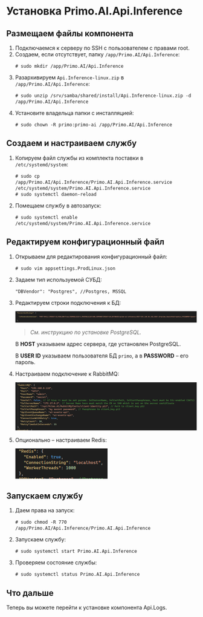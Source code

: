 # Установка Primo.AI.Api.Inference 

## Размещаем файлы компонента

1. Подключаемся к серверу по SSH с пользователем с правами root. 
1. Создаем, если отсутствует, папку `/app/Primo.AI/Api.Inference`:
   ```
   # sudo mkdir /app/Primo.AI/Api.Inference
   ```
1. Разархивируем `Api.Inference-linux.zip` в `/app/Primo.AI/Api.Inference`:
   ```
   # sudo unzip /srv/samba/shared/install/Api.Inference-linux.zip -d /app/Primo.AI/Api.Inference
   ```
1. Установите владельца папки с инсталляцией:
   ```
   # sudo chown -R primo:primo-ai /app/Primo.AI/Api.Inference
   ```

## Создаем и настраиваем службу
	 
1. Копируем файл службы из комплекта поставки в `/etc/systemd/system`:
   ```
   # sudo cp /app/Primo.AI/Api.Inference/Primo.AI.Api.Inference.service /etc/systemd/system/Primo.AI.Api.Inference.service
   # sudo systemctl daemon-reload	
   ```
   
1. Помещаем службу в автозапуск:
   ```
   # sudo systemctl enable /etc/systemd/system/Primo.AI.Api.Inference.service
   ```

## Редактируем конфигурационный файл
1. Открываем для редактирования конфигурационный файл:
   ```
   # sudo vim appsettings.ProdLinux.json
   ```
1. Задаем тип используемой СУБД:
   ```
   "DBVendor": "Postgres", //Postgres, MSSQL
   ```
 
1. Редактируем строки подключения к БД:

   ![](<../../../../.gitbook/assets1/primo-ai/install/inference/inference-1.png>)
   
   > *Cм. инструкцию по установке PostgreSQL.*
   
   В **HOST** указываем адрес сервера, где установлен PostgreSQL.	
   
   В **USER ID** указываем пользователя БД `primo`, а в **PASSWORD** – его пароль.

1. Настраиваем подключение к RabbitMQ:
 
   ![](<../../../../.gitbook/assets1/primo-ai/install/inference/inference-2.png>)
   
1. Опционально – настраиваем Redis:
 
   ![](<../../../../.gitbook/assets1/primo-ai/install/inference/inference-3.png>)


## Запускаем службу

1. Даем права на запуск:
   ```
   # sudo chmod -R 770 /app/Primo.AI/Api.Inference/Primo.AI.Api.Inference
   ```
1. Запускаем службу:
   ```
   # sudo systemctl start Primo.AI.Api.Inference
   ```
1. Проверяем состояние службы:
   ```
   # sudo systemctl status Primo.AI.Api.Inference
   ```

## Что дальше

Теперь вы можете перейти к установке компонента Api.Logs.

